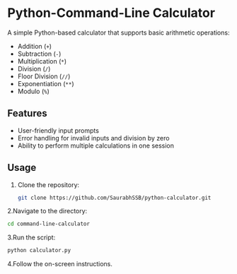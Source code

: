 # Python-Command-Line Calculator 
A simple Python-based calculator that supports basic arithmetic operations:
- Addition (`+`)
- Subtraction (`-`)
- Multiplication (`*`)
- Division (`/`)
- Floor Division (`//`)
- Exponentiation (`**`)
- Modulo (`%`)

## Features
- User-friendly input prompts
- Error handling for invalid inputs and division by zero
- Ability to perform multiple calculations in one session

## Usage
1. Clone the repository:
   ```bash
   git clone https://github.com/SaurabhSSB/python-calculator.git

2.Navigate to the directory:
   ```bash
   cd command-line-calculator
   ```
3.Run the script:
   ```bash
   python calculator.py
   ```

4.Follow the on-screen instructions.



